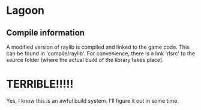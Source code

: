 # Lagoon

## Compile information

A modified version of raylib is compiled and linked to the game code.
This can be found in 'compile/raylib'.
For convenience, there is a link 'rlsrc' to the source folder (where the actual build of the library takes place).

# TERRIBLE!!!!!

Yes, I know this is an awful build system. I'll figure it out in some time.